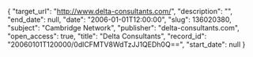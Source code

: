 {
  "target_url": "http://www.delta-consultants.com/", 
  "description": "", 
  "end_date": null, 
  "date": "2006-01-01T12:00:00", 
  "slug": 136020380, 
  "subject": "Cambridge Network", 
  "publisher": "delta-consultants.com", 
  "open_access": true, 
  "title": "Delta Consultants", 
  "record_id": "20060101T120000/0dlCFMTV8WdTzJJ1QEDh0Q==", 
  "start_date": null
}

